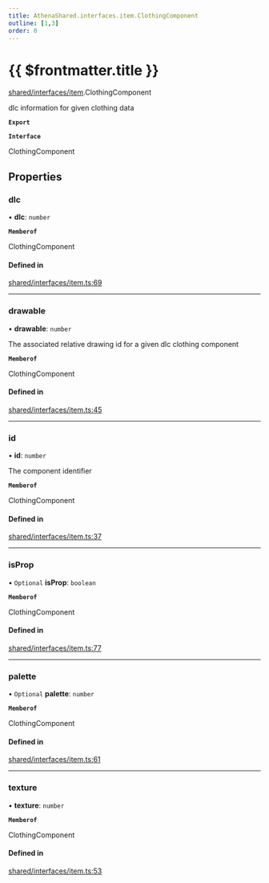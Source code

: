 ```yaml
---
title: AthenaShared.interfaces.item.ClothingComponent
outline: [1,3]
order: 0
---
```


# {{ $frontmatter.title }}


[shared/interfaces/item](../modules/shared_interfaces_item.md).ClothingComponent

dlc information for given clothing data

**`Export`**

**`Interface`**

ClothingComponent

## Properties

### dlc

• **dlc**: `number`

**`Memberof`**

ClothingComponent

#### Defined in

[shared/interfaces/item.ts:69](https://github.com/Stuyk/altv-athena/blob/627294b/src/core/shared/interfaces/item.ts#L69)

___

### drawable

• **drawable**: `number`

The associated relative drawing id for a given dlc clothing component

**`Memberof`**

ClothingComponent

#### Defined in

[shared/interfaces/item.ts:45](https://github.com/Stuyk/altv-athena/blob/627294b/src/core/shared/interfaces/item.ts#L45)

___

### id

• **id**: `number`

The component identifier

**`Memberof`**

ClothingComponent

#### Defined in

[shared/interfaces/item.ts:37](https://github.com/Stuyk/altv-athena/blob/627294b/src/core/shared/interfaces/item.ts#L37)

___

### isProp

• `Optional` **isProp**: `boolean`

**`Memberof`**

ClothingComponent

#### Defined in

[shared/interfaces/item.ts:77](https://github.com/Stuyk/altv-athena/blob/627294b/src/core/shared/interfaces/item.ts#L77)

___

### palette

• `Optional` **palette**: `number`

**`Memberof`**

ClothingComponent

#### Defined in

[shared/interfaces/item.ts:61](https://github.com/Stuyk/altv-athena/blob/627294b/src/core/shared/interfaces/item.ts#L61)

___

### texture

• **texture**: `number`

**`Memberof`**

ClothingComponent

#### Defined in

[shared/interfaces/item.ts:53](https://github.com/Stuyk/altv-athena/blob/627294b/src/core/shared/interfaces/item.ts#L53)
